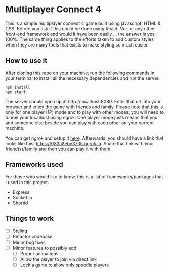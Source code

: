 # Multiplayer Connect 4

This is a simple multiplayer connect 4 game built using javascript, HTML & CSS. Before you ask if this could be done using React, Vue or any other front-end framework and would it have been easily ... the answer is yes, 100%. The same thing applies to the efforts taken to add custom styles when they are many tools that exists to make styling so much easier.

## How to use it

After cloning this repo on your machine, run the following commands in your terminal to install all the necessary dependencies and run the server.

```
npm install
npm start
```

The server should open up at http://localhost:8080. Enter that url into your browser and enjoy the game with friends and family. Please note that this is only for one player (1P) mode and to play with other modes, you will need to tunnel your localhost using ngrok. One player mode justs means that you and someone else beside you can play with each other on your current machine.

You can get ngrok and setup it [here](https://ngrok.com/download). Afterwards, you should have a link that looks like this: https://033a3ebe3735.ngrok.io. Share that link with your friend(s)/family and then you can play it with them.


## Frameworks used

For those who would like to know, this is a list of frameworks/packages that I used in this project.
- Express
- Socket.io 
- Shortid

## Things to work

- [ ] Styling
- [ ] Refactor codebase
- [ ] Minor bug fixes
- [ ] Minor features to possibly add
    - [ ] Proper animations
    - [ ] Allow the player to join via direct link
    - [ ] Lock a game to allow only specific players
